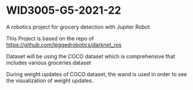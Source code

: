 # WID3005-G5-2021-22
A robotics project for grocery detection with Jupiter Robot

This Project is based on the repo of https://github.com/leggedrobotics/darknet_ros

Dataset will be using the COCO dataset which is comprehensive that includes various groceries dataset

During weight updates of COCO dataset, the wand is used in order to see the visualization of weight updates.

